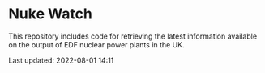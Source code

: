 # Nuke Watch

This repository includes code for retrieving the latest information available on the output of EDF nuclear power plants in the UK.

Last updated: 2022-08-01 14:11